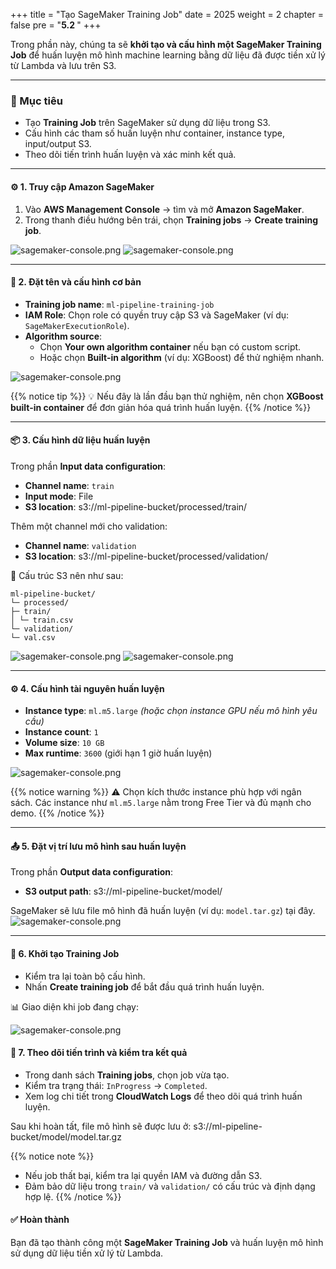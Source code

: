 +++
title = "Tạo SageMaker Training Job"
date = 2025
weight = 2
chapter = false
pre = "<b>5.2 </b>"
+++


Trong phần này, chúng ta sẽ **khởi tạo và cấu hình một SageMaker Training Job** để huấn luyện mô hình machine learning bằng dữ liệu đã được tiền xử lý từ Lambda và lưu trên S3.

---

### 🎯 Mục tiêu
- Tạo **Training Job** trên SageMaker sử dụng dữ liệu trong S3.  
- Cấu hình các tham số huấn luyện như container, instance type, input/output S3.  
- Theo dõi tiến trình huấn luyện và xác minh kết quả.

---

#### ⚙️ 1. Truy cập Amazon SageMaker

1. Vào **AWS Management Console** → tìm và mở **Amazon SageMaker**.  
2. Trong thanh điều hướng bên trái, chọn **Training jobs** → **Create training job**.

![sagemaker-console.png](/images/5-Configure-API-Gateway/5.2-create-training-job/5.2.1.png)
![sagemaker-console.png](/images/5-Configure-API-Gateway/5.2-create-training-job/5.2.2.png)

---

#### 📁 2. Đặt tên và cấu hình cơ bản

- **Training job name**: `ml-pipeline-training-job`  
- **IAM Role**: Chọn role có quyền truy cập S3 và SageMaker (ví dụ: `SageMakerExecutionRole`).  
- **Algorithm source**:  
  - Chọn **Your own algorithm container** nếu bạn có custom script.  
  - Hoặc chọn **Built-in algorithm** (ví dụ: XGBoost) để thử nghiệm nhanh.

![sagemaker-console.png](/images/5-Configure-API-Gateway/5.2-create-training-job/5.2.3.png)

{{% notice tip %}}
💡 Nếu đây là lần đầu bạn thử nghiệm, nên chọn **XGBoost built-in container** để đơn giản hóa quá trình huấn luyện.
{{% /notice %}}

---

#### 📦 3. Cấu hình dữ liệu huấn luyện

Trong phần **Input data configuration**:

- **Channel name**: `train`  
- **Input mode**: File  
- **S3 location**:  s3://ml-pipeline-bucket/processed/train/


Thêm một channel mới cho validation:

- **Channel name**: `validation`  
- **S3 location**:  s3://ml-pipeline-bucket/processed/validation/

📁 Cấu trúc S3 nên như sau:
~~~
ml-pipeline-bucket/
└─ processed/
├─ train/
│ └─ train.csv
└─ validation/
└─ val.csv
~~~
![sagemaker-console.png](/images/5-Configure-API-Gateway/5.2-create-training-job/5.2.6.png)
![sagemaker-console.png](/images/5-Configure-API-Gateway/5.2-create-training-job/5.2.7.png)

---

#### ⚙️ 4. Cấu hình tài nguyên huấn luyện

- **Instance type**: `ml.m5.large` *(hoặc chọn instance GPU nếu mô hình yêu cầu)*  
- **Instance count**: `1`  
- **Volume size**: `10 GB`  
- **Max runtime**: `3600` (giới hạn 1 giờ huấn luyện)

![sagemaker-console.png](/images/5-Configure-API-Gateway/5.2-create-training-job/5.2.5.png)

{{% notice warning %}}
⚠️ Chọn kích thước instance phù hợp với ngân sách. Các instance như `ml.m5.large` nằm trong Free Tier và đủ mạnh cho demo.
{{% /notice %}}

---

#### 📤 5. Đặt vị trí lưu mô hình sau huấn luyện

Trong phần **Output data configuration**:

- **S3 output path**:  s3://ml-pipeline-bucket/model/

SageMaker sẽ lưu file mô hình đã huấn luyện (ví dụ: `model.tar.gz`) tại đây.
![sagemaker-console.png](/images/5-Configure-API-Gateway/5.2-create-training-job/5.2.4.png)

---

#### 🧪 6. Khởi tạo Training Job

- Kiểm tra lại toàn bộ cấu hình.
- Nhấn **Create training job** để bắt đầu quá trình huấn luyện.

📊 Giao diện khi job đang chạy:

![sagemaker-console.png](/images/5-Configure-API-Gateway/5.2-create-training-job/5.2.4.png)


#### 🔎 7. Theo dõi tiến trình và kiểm tra kết quả

- Trong danh sách **Training jobs**, chọn job vừa tạo.  
- Kiểm tra trạng thái: `InProgress` → `Completed`.  
- Xem log chi tiết trong **CloudWatch Logs** để theo dõi quá trình huấn luyện.

Sau khi hoàn tất, file mô hình sẽ được lưu ở: s3://ml-pipeline-bucket/model/model.tar.gz

{{% notice note %}}
- Nếu job thất bại, kiểm tra lại quyền IAM và đường dẫn S3.  
- Đảm bảo dữ liệu trong `train/` và `validation/` có cấu trúc và định dạng hợp lệ.
{{% /notice %}}


#### ✅ Hoàn thành

Bạn đã tạo thành công một **SageMaker Training Job** và huấn luyện mô hình sử dụng dữ liệu tiền xử lý từ Lambda.
